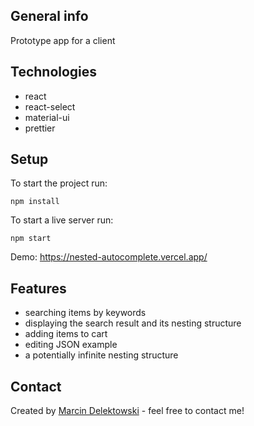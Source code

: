 ## General info
Prototype app for a client

## Technologies
* react
* react-select
* material-ui
* prettier


## Setup
To start the project run:

`npm install`

To start a live server run:

`npm start`

Demo:
https://nested-autocomplete.vercel.app/

## Features
* searching items by keywords
* displaying the search result and its nesting structure
* adding items to cart
* editing JSON example
* a potentially infinite nesting structure 

## Contact
Created by [Marcin Delektowski](mailto:marcin.delektowski@gmail.com) - feel free to contact me!
